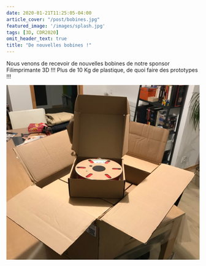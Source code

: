 ```yaml
---
date: 2020-01-21T11:25:05-04:00
article_cover: "/post/bobines.jpg"
featured_image: '/images/splash.jpg'
tags: [3D, CDR2020]
omit_header_text: true
title: "De nouvelles bobines !"
---
```


Nous venons de recevoir de nouvelles bobines de notre sponsor Filimprimante 3D !!!
Plus de 10 Kg de plastique, de quoi faire des prototypes !!!

![Image](/post/bobines.jpg)